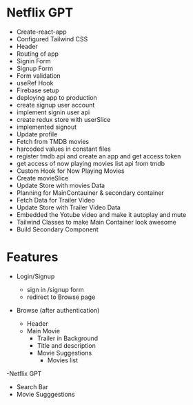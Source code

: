 # Netflix GPT

- Create-react-app
- Configured Tailwind CSS
- Header
- Routing of app
- Signin Form
- Signup Form
- Form validation
- useRef Hook
- Firebase setup
- deploying app to production
- create signup user account
- implement signin user api
- create redux store with userSlice
- implemented signout
- Update profile
- Fetch from TMDB movies
- harcoded values in constant files
- register tmdb api and create an app and get access token
- get access of now playing movies list api from tmdb
- Custom Hook for Now Playing Movies
- Create movieSlice
- Update Store with movies Data
- Planning for MainContauiner & secondary container
- Fetch Data for Trailer Video
- Update Store with Trailer Video Data
- Embedded the Yotube video and make it autoplay and mute
- Tailwind Classes to make Main Container look awesome
- Build Secondary Component

# Features

- Login/Signup

  - sign in /signup form
  - redirect to Browse page

- Browse (after authentication)
  - Header
  - Main Movie
    - Trailer in Background
    - Title and description
    - Movie Suggestions
      - Movies list

-Netflix GPT

- Search Bar
- Movie Sugggestions
